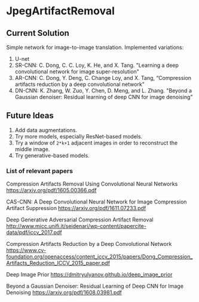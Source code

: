 # JpegArtifactRemoval

## Current Solution
Simple network for image-to-image translation. Implemented variations:
1. U-net
2. SR-CNN: C. Dong, C. C. Loy, K. He, and X. Tang. "Learning a deep convolutional network for image super-resolution"
3. AR-CNN: C. Dong, Y. Deng, C. Change Loy, and X. Tang, “Compression artifacts reduction by a deep convolutional network”
4. DN-CNN: K. Zhang, W. Zuo, Y. Chen, D. Meng, and L. Zhang. "Beyond a Gaussian denoiser: Residual learning of deep CNN for image denoising"

## Future Ideas
1. Add data augmentations.
2. Try more models, especially ResNet-based models.
3. Try a window of `2*k+1` adjacent images in order to reconstruct the middle image.
4. Try generative-based models.

### List of relevant papers
Compression Artifacts Removal Using Convolutional Neural Networks
https://arxiv.org/pdf/1605.00366.pdf

CAS-CNN: A Deep Convolutional Neural Network for Image Compression Artifact Suppression
https://arxiv.org/pdf/1611.07233.pdf

Deep Generative Adversarial Compression Artifact Removal
http://www.micc.unifi.it/seidenari/wp-content/papercite-data/pdf/iccv_2017.pdf

Compression Artifacts Reduction by a Deep Convolutional Network
https://www.cv-foundation.org/openaccess/content_iccv_2015/papers/Dong_Compression_Artifacts_Reduction_ICCV_2015_paper.pdf

Deep Image Prior
https://dmitryulyanov.github.io/deep_image_prior

Beyond a Gaussian Denoiser: Residual Learning of Deep CNN for Image Denoising
https://arxiv.org/pdf/1608.03981.pdf
